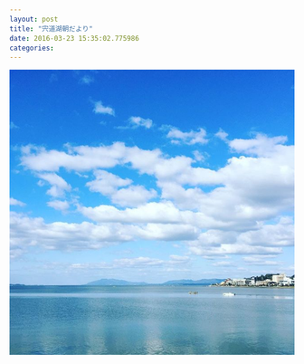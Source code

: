 ```yaml
---
layout: post
title: "宍道湖朝だより"
date: 2016-03-23 15:35:02.775986
categories: 
---
```


![](/assets/images/201603/12798125_1572863173041292_854607443_n.jpg)


